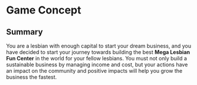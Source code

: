 # Game Concept

## Summary

You are a lesbian with enough capital to start your dream business, and you have decided to start your journey towards building the best **Mega Lesbian Fun Center** in the world for your fellow lesbians. You must not only build a sustainable business by managing income and cost, but your actions have an impact on the community and positive impacts will help you grow the business the fastest.
